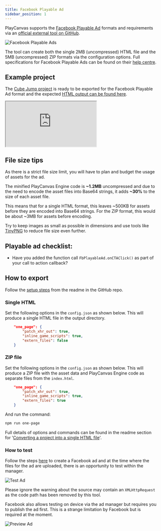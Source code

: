 ```yaml
---
title: Facebook Playable Ad
sidebar_position: 1
---
```


PlayCanvas supports the [Facebook Playable Ad][1] formats and requirements via an [official external tool on GitHub][2].

![Facebook Playable Ads][3]

The tool can create both the single 2MB (uncompressed) HTML file and the 5MB (uncompressed) ZIP formats via the configuration options. Full specifications for Facebook Playable Ads can be found on their [help centre][4].

## Example project

The [Cube Jump project][5] is ready to be exported for the Facebook Playable Ad format and the expected [HTML output can be found here][6].

<div className="iframe-container">
    <iframe loading="lazy" src="https://playcanv.as/e/p/Hywjl9Bh/" title="Cube Jump Playable Ad"></iframe>
</div>

## File size tips

As there is a strict file size limit, you will have to plan and budget the usage of assets for the ad.

The minified PlayCanvas Engine code is **\~1.2MB** uncompressed and due to the need to encode the asset files into Base64 strings, it adds **\~30%** to the size of each asset file.

This means that for a single HTML format, this leaves \~500KB for assets before they are encoded into Base64 strings. For the ZIP format, this would be about \~3MB for assets before encoding.

Try to keep images as small as possible in dimensions and use tools like [TinyPNG][7] to reduce file size even further.

## Playable ad checklist:

* Have you added the function call `FbPlayableAd.onCTAClick()` as part of your call to action callback?

## How to export

Follow the [setup steps][8] from the readme in the GitHub repo.

### Single HTML

Set the following options in the `config.json` as shown below. This will produce a single HTML file in the output directory.

```json
    "one_page": {
        "patch_xhr_out": true,
        "inline_game_scripts": true,
        "extern_files": false
    }
```

### ZIP file

Set the following options in the `config.json` as shown below. This will produce a ZIP file with the asset data and PlayCanvas Engine code as separate files from the `index.html`.

```json
    "one_page": {
        "patch_xhr_out": true,
        "inline_game_scripts": true,
        "extern_files": true
    }
```

And run the command:

```sh
npm run one-page
```

Full details of options and commands can be found in the readme section for '[Converting a project into a single HTML file][9]'.

### How to test

Follow the steps [here][10] to create a Facebook ad and at the time where the files for the ad are uploaded, there is an opportunity to test within the manager.

![Test Ad][11]

Please ignore the warning about the source may contain an `XMLHttpRequest` as the code path has been removed by this tool.

Facebook also allows testing on device via the ad manager but requires you to publish the ad first. This is a strange limitation by Facebook but is required at the moment.

![Preview Ad][12]

[1]: https://www.facebook.com/business/ads/playable-ad-format
[2]: https://github.com/playcanvas/playcanvas-rest-api-tools
[3]: /images/user-manual/publishing/playable-ads/fb-playable-ads/fb-playable-ads.gif
[4]: https://www.facebook.com/business/help/412951382532338
[5]: https://playcanvas.com/project/354998/overview/cube-jump-playable-ad-for-fb
[6]: /downloads/fb-playable-ad-cube-jump-html.zip
[7]: https://tinypng.com/
[8]: https://github.com/playcanvas/playcanvas-rest-api-tools#setup
[9]: https://github.com/playcanvas/playcanvas-rest-api-tools#converting-a-project-into-a-single-html-file
[10]: https://www.facebook.com/business/help/338940216641734
[11]: /images/user-manual/publishing/playable-ads/fb-playable-ads/fb-playable-ad-tester.jpg
[12]: /images/user-manual/publishing/playable-ads/fb-playable-ads/fb-playable-ad-preview-device.jpg
